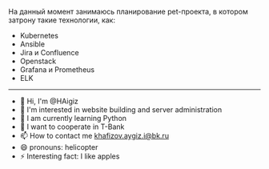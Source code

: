 На данный момент занимаюсь планирование pet-проекта, в котором затрону такие технологии, как:
-  Kubernetes
-  Ansible
-  Jira и Confluence
-  Openstack
-  Grafana и Prometheus
-  ELK

---

- 👋 Hi, I'm @HAigiz
- 👀 I'm interested in website building and server administration
- 🌱 I am currently learning Python
- 💞️ I want to cooperate in T-Bank
- 📫 How to contact me khafizov.aygiz.i@bk.ru
- 😄 pronouns: helicopter
- ⚡ Interesting fact: I like apples

<!---
HAigiz/HAigiz is a ✨ special ✨ repository because its `README.md` (this file) appears in your GitHub profile.
You can click on the Preview link to take a look at your changes.
--->
